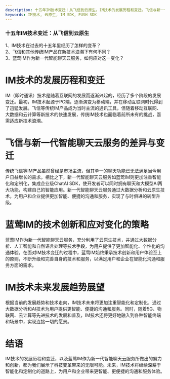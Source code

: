 ```yaml
---
description: 十五年IM技术变迁：从飞信到云原生。IM技术的发展历程和变迁。飞信与新一代智能聊天云服务的差异与
keywords: IM技术, 云原生, IM SDK, PUSH SDK
---
```

### 十五年IM技术变迁：从飞信到云原生

1、IM技术在过去的十五年里经历了怎样的变革？  
2、飞信和其他传统IM产品在新技术浪潮下有何不同？  
3、蓝莺IM作为新一代智能聊天云服务，如何应对这一变化？  

IM技术的发展历程和变迁
====
IM（即时通讯）技术是随着互联网的发展而逐渐兴起的，经历了多个阶段的发展变迁。最初，IM技术起源于PC端，逐渐演变为移动端，并在移动互联网时代得到了迅猛发展。飞信等传统IM产品成为当时主流的通讯工具，但随着移动互联网、大数据和云计算等新技术的快速发展，传统IM技术也面临着前所未有的挑战，亟需适应新技术浪潮。

飞信与新一代智能聊天云服务的差异与变迁
====
传统飞信等IM产品虽然曾经是市场主流，但其单一的聊天功能已无法满足当今用户日益增长的需求。相比之下，新一代智能聊天云服务如蓝莺IM则更加注重智能化和定制化，集成企业级ChatAI SDK，使开发者可以同时拥有聊天和大模型AI两大功能，构建自己的智能应用。新一代智能聊天云服务通过大数据分析和云原生技术，为用户和企业提供更加智能、便捷的沟通和服务，实现了与时俱进的转型升级。

蓝莺IM的技术创新和应对变化的策略
====
蓝莺IM作为新一代智能聊天云服务，充分利用了云原生技术，并通过大数据分析、人工智能和自然语言处理等技术手段，为用户提供了更加智能化、个性化的沟通体验。在面对IM技术变迁的过程中，蓝莺IM始终秉承技术创新和用户体验至上的原则，不断升级和完善自身的技术和服务，以满足用户和企业在智能化沟通和服务方面的需求。

IM技术未来发展趋势展望
====
根据当前的发展趋势和技术走向，IM技术未来将更加注重智能化和定制化，通过大数据分析和AI技术为用户提供更智能、便捷的沟通和服务。同时，随着5G、物联网、云计算等先进技术的发展和普及，IM技术还将更好地融入到各种智能终端和场景中，实现连接一切的愿景。

结语
====
IM技术的发展历程和变迁，以及蓝莺IM作为新一代智能聊天云服务所做出的努力和创新，都为我们展示了科技变革带来的无限可能。未来，IM技术将继续深耕于智能化和定制化的道路上，为用户和企业带来更智能、更便捷的沟通和服务体验。